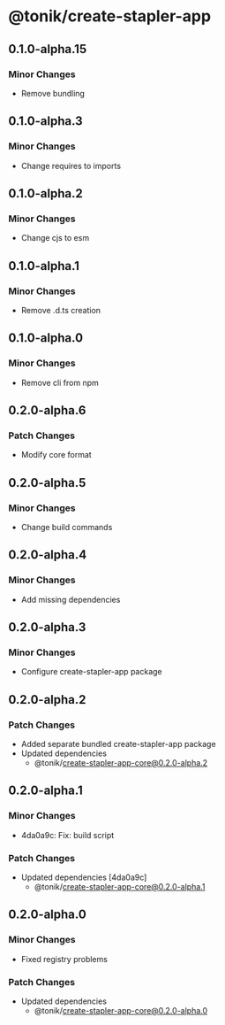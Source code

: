 # @tonik/create-stapler-app

## 0.1.0-alpha.15

### Minor Changes

- Remove bundling

## 0.1.0-alpha.3

### Minor Changes

- Change requires to imports

## 0.1.0-alpha.2

### Minor Changes

- Change cjs to esm

## 0.1.0-alpha.1

### Minor Changes

- Remove .d.ts creation

## 0.1.0-alpha.0

### Minor Changes

- Remove cli from npm

## 0.2.0-alpha.6

### Patch Changes

- Modify core format

## 0.2.0-alpha.5

### Minor Changes

- Change build commands

## 0.2.0-alpha.4

### Minor Changes

- Add missing dependencies

## 0.2.0-alpha.3

### Minor Changes

- Configure create-stapler-app package

## 0.2.0-alpha.2

### Patch Changes

- Added separate bundled create-stapler-app package
- Updated dependencies
  - @tonik/create-stapler-app-core@0.2.0-alpha.2

## 0.2.0-alpha.1

### Minor Changes

- 4da0a9c: Fix: build script

### Patch Changes

- Updated dependencies [4da0a9c]
  - @tonik/create-stapler-app-core@0.2.0-alpha.1

## 0.2.0-alpha.0

### Minor Changes

- Fixed registry problems

### Patch Changes

- Updated dependencies
  - @tonik/create-stapler-app-core@0.2.0-alpha.0
